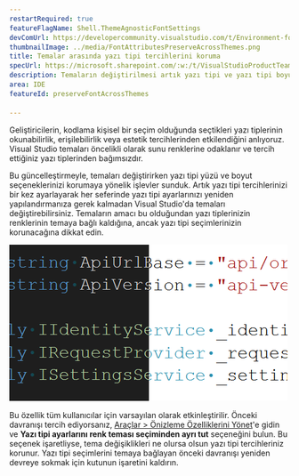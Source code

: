 ```yaml
---
restartRequired: true
featureFlagName: Shell.ThemeAgnosticFontSettings
devComUrl: https://developercommunity.visualstudio.com/t/Environment-font-and-font-size-is-associ/10143502?q=font+theme&fTime=allTime
thumbnailImage: ../media/FontAttributesPreserveAcrossThemes.png
title: Temalar arasında yazı tipi tercihlerini koruma
specUrl: https://microsoft.sharepoint.com/:w:/t/VisualStudioProductTeam/EdXTo_GWzBpIrDv7ZyGrhKcB3arasI3DbQjrMXGs8StHtQ?e=8sPGnd
description: Temaların değiştirilmesi artık yazı tipi ve yazı tipi boyutu tercihlerinizi korur.
area: IDE
featureId: preserveFontAcrossThemes

---
```



Geliştiricilerin, kodlama kişisel bir seçim olduğunda seçtikleri yazı tiplerinin okunabilirlik, erişilebilirlik veya estetik tercihlerinden etkilendiğini anlıyoruz. Visual Studio temaları öncelikli olarak sunu renklerine odaklanır ve tercih ettiğiniz yazı tiplerinden bağımsızdır.

Bu güncelleştirmeyle, temaları değiştirirken yazı tipi yüzü ve boyut seçeneklerinizi korumaya yönelik işlevler sunduk. Artık yazı tipi tercihlerinizi bir kez ayarlayarak her seferinde yazı tipi ayarlarınızı yeniden yapılandırmanıza gerek kalmadan Visual Studio'da temaları değiştirebilirsiniz. Temaların amacı bu olduğundan yazı tiplerinizin renklerinin temaya bağlı kaldığına, ancak yazı tipi seçimlerinizin korunacağına dikkat edin.

![Aynı yazı tipini kullanan aynı kod parçasını gösteren Visual Studio düzenleyicisi, ancak kodun yarısı koyu temada, diğer yarısı ise açık renkte.](../media/FontAttributesPreserveAcrossThemes.png)

Bu özellik tüm kullanıcılar için varsayılan olarak etkinleştirilir. Önceki davranışı tercih ediyorsanız, [Araçlar > Önizleme Özelliklerini Yönet](vscmd://Tools.ManagePreviewFeatures)'e gidin ve **Yazı tipi ayarlarını renk teması seçiminden ayrı tut** seçeneğini bulun. Bu seçenek işaretliyse, tema değişiklikleri ne olursa olsun yazı tipi tercihleriniz korunur. Yazı tipi seçimlerini temaya bağlayan önceki davranışı yeniden devreye sokmak için kutunun işaretini kaldırın.
